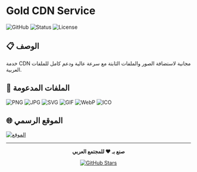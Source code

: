 # Gold CDN Service

![GitHub](https://img.shields.io/badge/GitHub-CDN%20Service-blue?style=for-the-badge&logo=github)
![Status](https://img.shields.io/badge/Status-Active-brightgreen?style=for-the-badge)
![License](https://img.shields.io/badge/License-MIT-yellow?style=for-the-badge)

## 📋 الوصف

خدمة CDN مجانية لاستضافة الصور والملفات الثابتة مع سرعة عالية ودعم كامل للملفات العربية.

## 🎯 الملفات المدعومة

![PNG](https://img.shields.io/badge/PNG-✅-success)
![JPG](https://img.shields.io/badge/JPG-✅-success)
![SVG](https://img.shields.io/badge/SVG-✅-success)
![GIF](https://img.shields.io/badge/GIF-✅-success)
![WebP](https://img.shields.io/badge/WebP-✅-success)
![ICO](https://img.shields.io/badge/ICO-✅-success)

## 🌐 الموقع الرسمي

[![الموقع](https://img.shields.io/badge/🌍%20زيارة%20الموقع-goldratex.com-blue?style=for-the-badge&logo=world&logoColor=white)](https://goldratex.com/ar)

---

<div align="center">

**صنع بـ ❤️ للمجتمع العربي**

[![GitHub Stars](https://img.shields.io/github/stars/goldnowonline/gold?style=social)](https://github.com/goldnowonline/gold)

</div>
